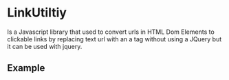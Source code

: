 <h1>LinkUtiltiy</h1>
<p>
  Is a Javascript library that used to convert urls in HTML Dom Elements to clickable links by replacing text url with an a tag without using a JQuery but it can be used with jquery.
</p>

<h2>Example<h2>
